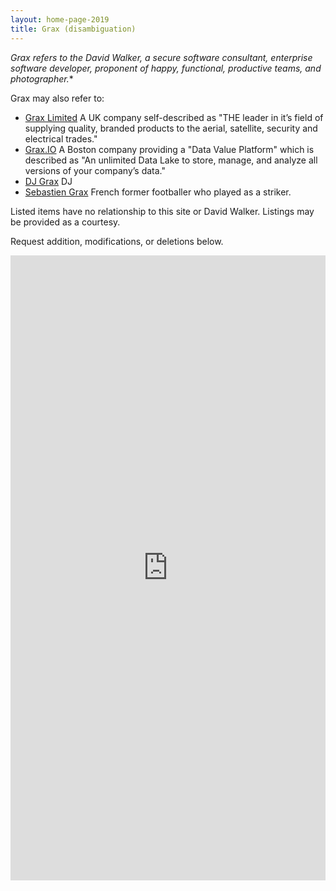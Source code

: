 ```yaml
---
layout: home-page-2019
title: Grax (disambiguation)
---
```


*Grax refers to the David Walker, a secure software consultant, enterprise software
developer, proponent of happy, functional, productive teams, and photographer.**

Grax may also refer to:

* [Grax Limited](https://www.grax.co.uk/) A UK company self-described as "THE leader in it’s field of supplying quality, branded products to the aerial, satellite, security and electrical trades."
* [Grax.IO](https://www.grax.io/) A Boston company providing a "Data Value Platform" which is described as "An unlimited Data Lake to store, manage, and analyze all versions of your company’s data."
* [DJ Grax](https://open.spotify.com/artist/3bRhKwLooTSjvjKMD3WxWs) DJ
* [Sebastien Grax](https://en.wikipedia.org/wiki/S%C3%A9bastien_Grax) French former footballer who played as a striker.

Listed items have no relationship to this site or David Walker. 
Listings may be provided as a courtesy.

Request addition, modifications, or deletions 
below.

<iframe src="https://docs.google.com/forms/d/e/1FAIpQLScL2VDazA_3aBQiJuEigBCrxrELkA9sIU5VjNLNN0hX0R3Mjg/viewform?embedded=true" width="100%" height="1000" frameborder="0" marginheight="0" marginwidth="0">Loading…</iframe>
